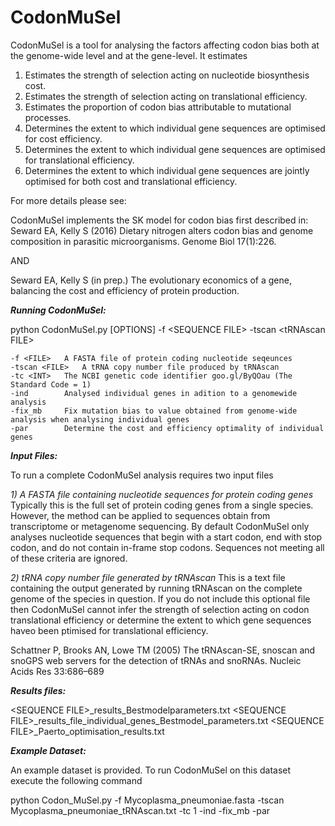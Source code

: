 # CodonMuSel
CodonMuSel is a tool for analysing the factors affecting codon bias both at the genome-wide level and at the gene-level. It estimates 

1) Estimates the strength of selection acting on nucleotide biosynthesis cost.
2) Estimates the strength of selection acting on translational efficiency.
3) Estimates the proportion of codon bias attributable to mutational processes.
4) Determines the extent to which individual gene sequences are optimised for cost efficiency.
5) Determines the extent to which individual gene sequences are optimised for translational efficiency.
6) Determines the extent to which individual gene sequences are jointly optimised for both cost and translational efficiency.

For more details please see:

CodonMuSel implements the SK model for codon bias first described in:
Seward EA, Kelly S (2016) Dietary nitrogen alters codon bias and genome composition in parasitic microorganisms. Genome Biol 17(1):226.

AND

Seward EA, Kelly S (in prep.) The evolutionary economics of a gene, balancing the cost and efficiency of protein production.

***Running CodonMuSel:***

python CodonMuSel.py [OPTIONS] -f \<SEQUENCE FILE\> -tscan \<tRNAscan FILE\>

	-f <FILE>	A FASTA file of protein coding nucleotide seqeunces
	-tscan <FILE>	A tRNA copy number file produced by tRNAscan
	-tc <INT>	The NCBI genetic code identifier goo.gl/ByQOau (The Standard Code = 1)
	-ind		Analysed individual genes in adition to a genomewide analysis
	-fix_mb		Fix mutation bias to value obtained from genome-wide analysis when analysing individual genes
	-par 		Determine the cost and efficiency optimality of individual genes

***Input Files:***

To run a complete CodonMuSel analysis requires two input files

*1) A FASTA file containing nucleotide sequences for protein coding genes*
Typically this is the full set of protein coding genes from a single species. However, the method can be applied to sequences obtain from transcriptome or metagenome sequencing. By default CodonMuSel only analyses nucleotide sequences that begin with a start codon, end with stop codon, and do not contain in-frame stop codons. Sequences not meeting all of these criteria are ignored.

*2) tRNA copy number file generated by tRNAscan*
This is a text file containing the output generated by running tRNAscan on the complete genome of the species in question. If you do not include this optional file then CodonMuSel cannot infer the strength of selection acting on codon translational efficiency or determine the extent to which gene sequences haveo been ptimised for translational efficiency.

Schattner P, Brooks AN, Lowe TM (2005) The tRNAscan-SE, snoscan and snoGPS web servers for the detection of tRNAs and snoRNAs. Nucleic Acids Res 33:686–689


***Results files:***

\<SEQUENCE FILE\>_results_Bestmodelparameters.txt
\<SEQUENCE FILE\>_results_file_individual_genes_Bestmodel_parameters.txt
\<SEQUENCE FILE\>_Paerto_optimisation_results.txt


***Example Dataset:***

An example dataset is provided. To run CodonMuSel on this dataset execute the following command

python Codon_MuSel.py -f Mycoplasma_pneumoniae.fasta -tscan Mycoplasma_pneumoniae_tRNAscan.txt -tc 1 -ind -fix_mb -par
